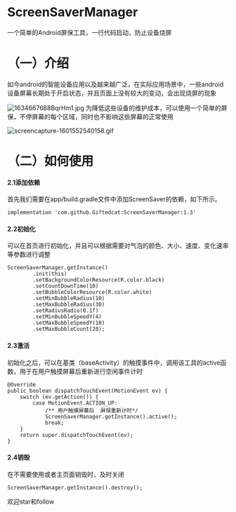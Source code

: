 # ScreenSaverManager
一个简单的Android屏保工具，一行代码启动，防止设备烧屏

# （一）介绍
如今android的智能设备应用以及越来越广泛，在实际应用场景中，一些android设备屏幕长期处于开启状态，并且页面上没有较大的变动，会出现烧屏的现象

![1634667688BqrHm1.jpg](https://p3-juejin.byteimg.com/tos-cn-i-k3u1fbpfcp/56f1b0e313d343d69bbf7e54d45a4474~tplv-k3u1fbpfcp-watermark.image?)
为降低这些设备的维护成本，可以使用一个简单的屏保，不停屏幕的每个区域，同时也不影响这些屏幕的正常使用

![screencapture-1601552540158.gif](https://p9-juejin.byteimg.com/tos-cn-i-k3u1fbpfcp/ff971e9b35e9495dbbf6cd8136833941~tplv-k3u1fbpfcp-watermark.image?)

# （二）如何使用
#### 2.1添加依赖
首先我们需要在app/build.gradle文件中添加ScreenSaver的依赖，如下所示。
````
implementation 'com.github.Giftedcat:ScreenSaverManager:1.3'
````
#### 2.2初始化
可以在首页进行初始化，并且可以根据需要对气泡的颜色、大小、速度、变化速率等参数进行调整
````
ScreenSaverManager.getInstance()
        .init(this)
        .setBackgroundColorResource(R.color.black)
        .setCountDownTime(10)
        .setBubbleColorResource(R.color.white)
        .setMinBubbleRadius(10)
        .setMaxBubbleRadius(30)
        .setRadiusRadio(0.1f)
        .setMinBubbleSpeedY(4)
        .setMaxBubbleSpeedY(10)
        .setMaxBubbleCount(20);
````
#### 2.3激活
初始化之后，可以在基类（baseActivity）的触摸事件中，调用该工具的active函数，用于在用户触摸屏幕后重新进行空闲事件计时
````
@Override
public boolean dispatchTouchEvent(MotionEvent ev) {
    switch (ev.getAction()) {
        case MotionEvent.ACTION_UP:
            /** 用户触摸屏幕后  屏保重新计时*/
            ScreenSaverManager.getInstance().active();
            break;
    }
    return super.dispatchTouchEvent(ev);
}
````
#### 2.4销毁
在不需要使用或者主页面销毁时，及时关闭

````
ScreenSaverManager.getInstance().destroy();
````

欢迎star和follow

